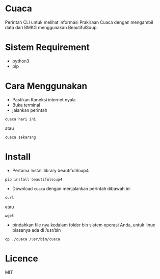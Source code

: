 # Cuaca
Perintah CLI untuk melihat informasi Prakiraan Cuaca dengan mengambil data dari BMKG menggunakan BeautifulSoup.

# Sistem Requirement
- python3
- pip

# Cara Menggunakan
- Pastikan Koneksi internet nyala
- Buka terminal
- jalankan perintah

```
cuaca hari ini
```
atau
```
cuaca sekarang
```

# Install
- Pertama Install library beautifulSoup4
```
pip install beautifulsoup4
```
- Download `cuaca` dengan menjalankan perintah dibawah ini
```
curl 
```
atau
```
wget 
```
- pindahkan file nya kedalam folder bin sistem operasi Anda, untuk linux biasanya ada di /usr/bin
```
cp ./cuaca /usr/bin/cuaca
```

# Licence
MIT